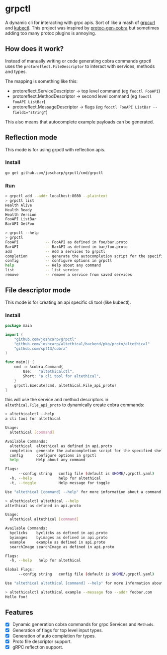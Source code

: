 # grpctl

A dynamic cli for interacting with grpc apis. Sort of like a mash of [grpcurl](https://github.com/fullstorydev/grpcurl) and [kubectl](https://github.com/kubernetes/kubectl).
This project was inspired by [protoc-gen-cobra](https://github.com/fiorix/protoc-gen-cobra) but sometimes adding too many protoc plugins is annoying.

## How does it work?
Instead of manually writing or code generating cobra commands grpctl uses the `protoreflect.FileDescriptor` to interact with services, methods and types. 

The mapping is something like this:
- protoreflect.ServiceDescriptor -> top level command (eg `fooctl FooAPI`)
- protoreflect.MethodDescriptor -> second level command (eg `fooctl FooAPI ListBar`)
- protoreflect.MessageDescriptor -> flags (eg `fooctl FooAPI ListBar --field1="string"`)

This also means that autocomplete example payloads can be generated.

## Reflection mode
This mode is for using grpctl with reflection apis.

### Install
```bash
go get github.com/joscharp/grpctl/cmd/grpctl
```

### Run
```bash
> grpctl add --addr localhost:8080 --plaintext
> grpctl list
Health Alive
Health Ready
Health Version
FooAPI ListBar
BarAPI GetFoo

> grpctl --help
> grpctl
FooAPI            -- FooAPI as defined in foo/bar.proto
BarAPI            -- BarAPI as defined in bar/foo.proto
add               -- Add a services to grpctl
completion        -- generate the autocompletion script for the specified shell
config            -- configure options in grpctl
help              -- Help about any command
list              -- list service
remove            -- remove a service from saved services
```


## File descriptor mode
This mode is for creating an api specific cli tool (like kubectl).

### Install

```go
package main

import (
	"github.com/joshcarp/grpctl"
	"github.com/joshcarp/altethical/backend/pkg/proto/altethical"
	"github.com/spf13/cobra"
)

func main() {
	cmd := &cobra.Command{
		Use:   "altethicalctl",
		Short: "a cli tool for altethical",
	}
	grpctl.Execute(cmd, altethical.File_api_proto)
}
```

this will use the service and method descriptors in `altethical.File_api_proto` to dynamically create cobra commands:

```bash
> altethicalctl --help           
a cli tool for altethical

Usage:
  altethical [command]

Available Commands:
  altethical  altethical as defined in api.proto
  completion  generate the autocompletion script for the specified shell
  config      configure options in grpctl
  help        Help about any command

Flags:
      --config string   config file (default is $HOME/.grpctl.yaml)
  -h, --help            help for altethical
  -t, --toggle          Help message for toggle

Use "altethical [command] --help" for more information about a command.

> altethicalctl altethical --help
altethical as defined in api.proto

Usage:
  altethical altethical [command]

Available Commands:
  byclicks    byclicks as defined in api.proto
  byimages    byimages as defined in api.proto
  example     example as defined in api.proto
  searchImage searchImage as defined in api.proto

Flags:
  -h, --help   help for altethical

Global Flags:
      --config string   config file (default is $HOME/.grpctl.yaml)

Use "altethical altethical [command] --help" for more information about a command.

> altethicalctl altethical example --message foo --addr foobar.com
Hello foo!  
```

## Features
- [x] Dynamic generation cobra commands for grpc Services and `Methods`.
- [x] Generation of flags for top level input types.
- [x] Generation of auto completion for types.
- [x] Proto file descriptor support. 
- [x] gRPC reflection support.